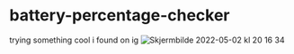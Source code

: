 # battery-percentage-checker
trying something cool i found on ig
![Skjermbilde 2022-05-02 kl  20 16 34](https://user-images.githubusercontent.com/91538768/166302633-365d4d3c-cef8-4843-96d6-be5a59491d37.png)
